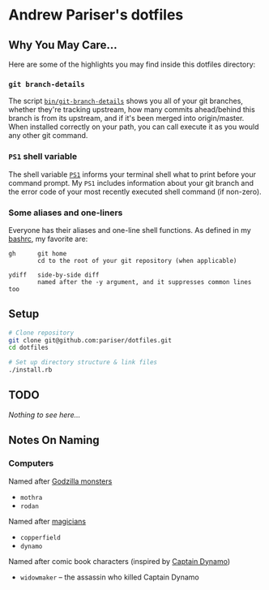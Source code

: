 # Andrew Pariser's dotfiles

## Why You May Care...

Here are some of the highlights you may find inside this dotfiles directory:

### `git branch-details`

The script [`bin/git-branch-details`](https://github.com/pariser/dotfiles/blob/master/bin/git-branch-details)
shows you all of your git branches, whether they're tracking upstream, how many
commits ahead/behind this branch is from its upstream, and if it's been merged
into origin/master. When installed correctly on your path, you can call execute
it as you would any other git command.

### `PS1` shell variable

The shell variable [`PS1`](https://github.com/pariser/dotfiles/blob/master/bashrc#L191)
informs your terminal shell what to print before your command prompt. My `PS1`
includes information about your git branch and the error code of your most
recently executed shell command (if non-zero).

### Some aliases and one-liners

Everyone has their aliases and one-line shell functions. As defined in
my [bashrc](https://github.com/pariser/dotfiles/blob/master/bashrc),
my favorite are:
```
gh      git home
        cd to the root of your git repository (when applicable)

ydiff   side-by-side diff
        named after the -y argument, and it suppresses common lines too
```


## Setup

```sh
# Clone repository
git clone git@github.com:pariser/dotfiles.git
cd dotfiles

# Set up directory structure & link files
./install.rb
```

## TODO

_Nothing to see here..._

## Notes On Naming

### Computers

Named after [Godzilla monsters](http://en.wikipedia.org/wiki/List_of_kaiju "Wikipedia - List of Kaiju")
* `mothra`
* `rodan`

Named after [magicians](http://en.wikipedia.org/wiki/List_of_magicians "Wikipedia - List of Magicians")
* `copperfield`
* `dynamo`

Named after comic book characters (inspired by
[Captain Dynamo](http://en.wikipedia.org/wiki/Captain_Dynamo_%28comics%29 "Wikipedia - Captain Dynamo (comics))"))

* `widowmaker` &ndash; the assassin who killed Captain Dynamo
